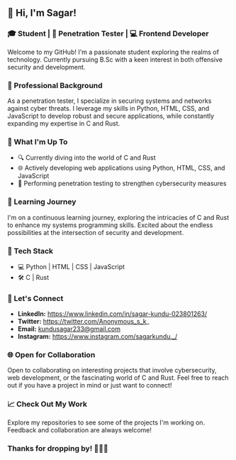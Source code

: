 ## 👋 Hi, I'm Sagar!

### 🎓 Student | 💼 Penetration Tester | 💻 Frontend Developer

Welcome to my GitHub! I'm a passionate student exploring the realms of technology. Currently pursuing B.Sc with a keen interest in both offensive security and development.

### 💼 Professional Background
As a penetration tester, I specialize in securing systems and networks against cyber threats. I leverage my skills in Python, HTML, CSS, and JavaScript to develop robust and secure applications, while constantly expanding my expertise in C and Rust.

### 🚀 What I'm Up To
- 🔍 Currently diving into the world of C and Rust
- 🌐 Actively developing web applications using Python, HTML, CSS, and JavaScript
- 🔐 Performing penetration testing to strengthen cybersecurity measures

### 🌱 Learning Journey
I'm on a continuous learning journey, exploring the intricacies of C and Rust to enhance my systems programming skills. Excited about the endless possibilities at the intersection of security and development.

### 🔧 Tech Stack
- 💻 Python | HTML | CSS | JavaScript
- 🛠️ C | Rust

### 🤝 Let's Connect
- **LinkedIn:** https://www.linkedin.com/in/sagar-kundu-023801263/
- **Twitter:** https://twitter.com/Anonymous_s_k_
- **Email:** kundusagar233@gmail.com
- **Instagram:** https://www.instagram.com/sagarkundu._/

### 🌐 Open for Collaboration
Open to collaborating on interesting projects that involve cybersecurity, web development, or the fascinating world of C and Rust. Feel free to reach out if you have a project in mind or just want to connect!

### 📈 Check Out My Work
Explore my repositories to see some of the projects I'm working on. Feedback and collaboration are always welcome!

### Thanks for dropping by! 👨‍💻✨


<!---
sa001gar/sa001gar is a ✨ special ✨ repository because its `README.md` (this file) appears on your GitHub profile.
You can click the Preview link to take a look at your changes.
--->
